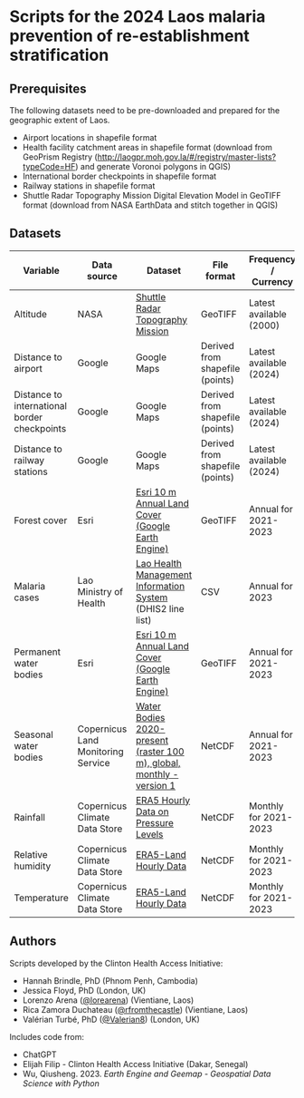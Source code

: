 # Scripts for the 2024 Laos malaria prevention of re-establishment stratification

## Prerequisites
The following datasets need to be pre-downloaded and prepared for the geographic extent of Laos.

- Airport locations in shapefile format
- Health facility catchment areas in shapefile format (download from GeoPrism Registry (http://laogpr.moh.gov.la/#/registry/master-lists?typeCode=HF) and generate Voronoi polygons in QGIS)
- International border checkpoints in shapefile format
- Railway stations in shapefile format
- Shuttle Radar Topography Mission Digital Elevation Model in GeoTIFF format (download from NASA EarthData and stitch together in QGIS)

## Datasets
| Variable | Data source | Dataset | File format | Frequency / Currency | Resolution |  Preparation |
| ------------- | ------------- | ------------- | ------------- | ------------- | ------------- | ------------- |
| Altitude | NASA | [Shuttle Radar Topography Mission](https://www.earthdata.nasa.gov/sensors/srtm) | GeoTIFF | Latest available (2000) | 1 arcsec (~ 30 m) | Download tiles from NASA EarthData and merge into a single raster in QGIS |
| Distance to airport | Google | Google Maps | Derived from shapefile (points) | Latest available (2024) | N/A | Digitize point shapefile and classify according to domestic / international |
| Distance to international border checkpoints | Google | Google Maps | Derived from shapefile (points) | Latest available (2024) | N/A | Digitize point shapefile |
| Distance to railway stations | Google | Google Maps | Derived from shapefile (points) | Latest available (2024) | N/A | Digitize point shapefile |
| Forest cover | Esri | [Esri 10 m Annual Land Cover (Google Earth Engine)](https://gee-community-catalog.org/projects/S2TSLULC/) | GeoTIFF | Annual for 2021-2023 | 10 m | Run [download_esri_10_m_annual_land_cover.py](https://github.com/rfromthecastle/por-laos-2024/blob/master/Python%20Download%20Scripts/download_esri_10m_annual_land_cover.py) |
| Malaria cases | Lao Ministry of Health | [Lao Health Management Information System](https://hmis.gov.la/) (DHIS2 line list) | CSV | Annual for 2023 | N/A | Export from DHIS2 |
| Permanent water bodies | Esri | [Esri 10 m Annual Land Cover (Google Earth Engine)](https://gee-community-catalog.org/projects/S2TSLULC/) | GeoTIFF | Annual for 2021-2023 | 10 m | Run [download_esri_10_m_annual_land_cover.py](https://github.com/rfromthecastle/por-laos-2024/blob/master/Python%20Download%20Scripts/download_esri_10m_annual_land_cover.py) |
| Seasonal water bodies | Copernicus Land Monitoring Service | [Water Bodies 2020-present (raster 100 m), global, monthly - version 1](https://land.copernicus.eu/en/products/water-bodies/water-bodies-global-v1-0-100m) | NetCDF | Annual for 2021-2023 | 100 m | Run [Copernicus_data_download.ipynb](https://github.com/rfromthecastle/por-laos-2024/blob/master/Python%20Download%20Scripts/Copernicus_data_download.ipynb) |
| Rainfall | Copernicus Climate Data Store | [ERA5 Hourly Data on Pressure Levels](https://cds.climate.copernicus.eu/cdsapp#!/dataset/reanalysis-era5-pressure-levels) | NetCDF | Monthly for 2021-2023 | 0.1° (= 9 km) | Run [download_era5_rain.py](https://github.com/rfromthecastle/por-laos-2024/blob/master/Python%20Download%20Scripts/download_era5_rain.py) |
| Relative humidity | Copernicus Climate Data Store | [ERA5-Land Hourly Data](https://cds.climate.copernicus.eu/cdsapp#!/dataset/reanalysis-era5-land) | NetCDF | Monthly for 2021-2023 | 0.1° (= 9 km) | Run [download_era5_hum.py](https://github.com/rfromthecastle/por-laos-2024/blob/master/Python%20Download%20Scripts/download_era5_hum.py) |
| Temperature | Copernicus Climate Data Store | [ERA5-Land Hourly Data](https://cds.climate.copernicus.eu/cdsapp#!/dataset/reanalysis-era5-land) | NetCDF | Monthly for 2021-2023 | 0.1° (= 9 km) | Run [download_era5_temp.py](https://github.com/rfromthecastle/por-laos-2024/blob/master/Python%20Download%20Scripts/download_era5_temp.py) |

## Authors
Scripts developed by the Clinton Health Access Initiative:
- Hannah Brindle, PhD (Phnom Penh, Cambodia)
- Jessica Floyd, PhD (London, UK)
- Lorenzo Arena ([@lorearena](https://github.com/lorearena)) (Vientiane, Laos)
- Rica Zamora Duchateau ([@rfromthecastle](https://github.com/rfromthecastle)) (Vientiane, Laos)
- Valérian Turbé, PhD ([@Valerian8](https://github.com/Valerian8)) (London, UK)

Includes code from:
- ChatGPT
- Elijah Filip - Clinton Health Access Initiative (Dakar, Senegal)
- Wu, Qiusheng. 2023. _Earth Engine and Geemap - Geospatial Data Science with Python_
